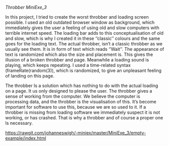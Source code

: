 *Throbber MiniExe_3*

In this project, I tried to create the worst throbber and loading screen possible. I used an old outdated browser window as background, which immediately gives the user a feeling of using old and slow computers with terrible internet speed. The loading bar adds to this conceptualisation of old and slow, which is why I created it in these ‘’classic’’ colours and the same goes for the loading text. The actual throbber, isn’t a classic throbber as we usually see them. It is in form of text which reads ‘’Wait’’. The appearance of text is randomized which also the size and placement is. This gives the illusion of a broken throbber and page. Meanwhile a loading sound is playing, which keeps repeating. I used a time-related syntax (frameRate(random(3)), which is randomized, to give an unpleasant feeling of landing on this page. 

The throbber Is a solution which has nothing to do with the actual loading on a page. It us only designed to please the user. The throbber gives a sense of working from the computer. We believe the computer is processing data, and the throbber is the visualisation of this. It’s become important for software to use this, because we are so used to it. If a throbber is missing from loading software we immediately suspect it is not working, or has crashed. That is why a throbber and of course a proper one Is necessary. 

https://rawgit.com/johanneswigh/-miniex/master/MiniExe_3/empty-example/index.html


